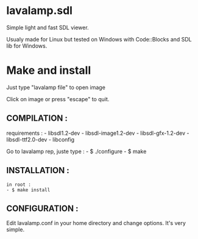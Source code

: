 # lavalamp.sdl
Simple light and fast SDL viewer.

Usualy made for Linux but tested on Windows with Code::Blocks and SDL lib for Windows.

# Make and install

Just type "lavalamp file"  to open image 

Click on image or press "escape" to quit.

COMPILATION :
---------------

requirements : 
	- libsdl1.2-dev
	- libsdl-image1.2-dev
	- libsdl-gfx-1.2-dev
	- libsdl-ttf2.0-dev
    	- libconfig

Go to lavalamp rep, juste type :
	- $ ./configure
	- $ make


INSTALLATION :
----------------
	in root :
	- $ make install


CONFIGURATION :
------------------

Edit lavalamp.conf in your home directory and change options. It's very simple.
